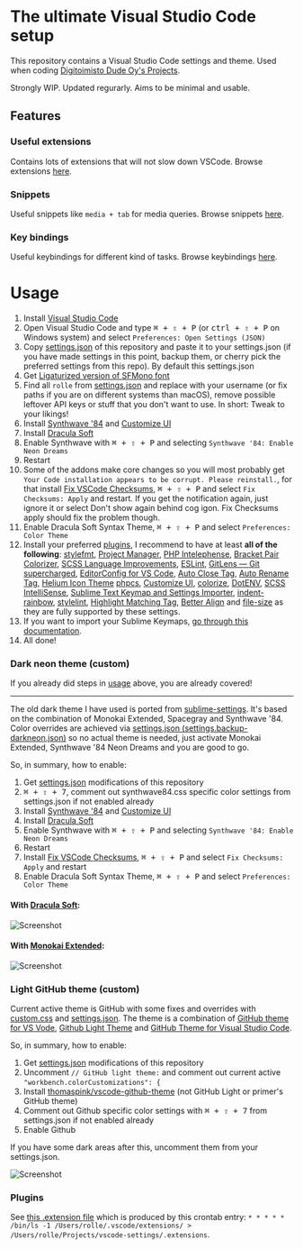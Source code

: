 # The ultimate Visual Studio Code setup

This repository contains a Visual Studio Code settings and theme.
Used when coding [Digitoimisto Dude Oy's Projects](https://github.com/digitoimistodude).

Strongly WIP.
Updated regurarly.
Aims to be minimal and usable.

## Features

### Useful extensions

Contains lots of extensions that will not slow down VSCode. Browse extensions [here](#plugins).

### Snippets

Useful snippets like `media + tab` for media queries. Browse snippets [here](https://github.com/ronilaukkarinen/vscode-settings/tree/master/snippets).

### Key bindings

Useful keybindings for different kind of tasks. Browse keybindings [here](https://github.com/ronilaukkarinen/vscode-settings/blob/master/keybindings.json).

# Usage

1. Install [Visual Studio Code](https://code.visualstudio.com/)
2. Open Visual Studio Code and type <kbd><kbd>⌘</kbd> <span>+</span> <kbd>⇧</kbd> <span>+</span> <kbd>P</kbd></kbd> (or <kbd><kbd>ctrl</kbd> <span>+</span> <kbd>⇧</kbd> <span>+</span> <kbd>P</kbd></kbd> on Windows system) and select `Preferences: Open Settings (JSON)`
3. Copy [settings.json](https://raw.githubusercontent.com/ronilaukkarinen/vscode-settings/master/settings.json) of this repository and paste it to your settings.json (if you have made settings in this point, backup them, or cherry pick the preferred settings from this repo). By default this settings.json
4. Get [Ligaturized version of SFMono font](https://github.com/lemeb/a-better-ligaturizer/blob/master/output-fonts/SFMono.ttf)
5. Find all `rolle` from [settings.json](https://raw.githubusercontent.com/ronilaukkarinen/vscode-settings/master/settings.json) and replace with your username (or fix paths if you are on different systems than macOS), remove possible leftover API keys or stuff that you don't want to use. In short: Tweak to your likings!
6. Install [Synthwave '84](https://marketplace.visualstudio.com/items?itemName=RobbOwen.synthwave-vscode) and [Customize UI](https://marketplace.visualstudio.com/items?itemName=iocave.customize-ui)
7. Install [Dracula Soft](https://marketplace.visualstudio.com/items?itemName=yomed.theme-dracula-soft)
8. Enable Synthwave with <kbd><kbd>⌘</kbd> <span>+</span> <kbd>⇧</kbd> <span>+</span> <kbd>P</kbd></kbd> and selecting `Synthwave '84: Enable Neon Dreams`
9. Restart
10. Some of the addons make core changes so you will most probably get `Your Code installation appears to be corrupt. Please reinstall.`, for that install [Fix VSCode Checksums](https://marketplace.visualstudio.com/items?itemName=lehni.vscode-fix-checksums), <kbd><kbd>⌘</kbd> <span>+</span> <kbd>⇧</kbd> <span>+</span> <kbd>P</kbd></kbd> and select `Fix Checksums: Apply` and restart. If you get the notification again, just ignore it or select Don't show again behind cog igon. Fix Checksums apply should fix the problem though.
11. Enable Dracula Soft Syntax Theme, <kbd><kbd>⌘</kbd> <span>+</span> <kbd>⇧</kbd> <span>+</span> <kbd>P</kbd></kbd> and select `Preferences: Color Theme`
12. Install your preferred [plugins](#plugins), I recommend to have at least **all of the following**: [stylefmt](https://marketplace.visualstudio.com/items?itemName=ronilaukkarinen.vscode-stylefmt), [Project Manager](https://marketplace.visualstudio.com/items?itemName=alefragnani.project-manager), [PHP Intelephense](https://marketplace.visualstudio.com/items?itemName=bmewburn.vscode-intelephense-client), [Bracket Pair Colorizer](https://marketplace.visualstudio.com/items?itemName=coenraads.bracket-pair-colorizer), [SCSS Language Improvements](https://marketplace.visualstudio.com/items?itemName=cssinate.scss-language-improvements), [ESLint](https://marketplace.visualstudio.com/items?itemName=dbaeumer.vscode-eslint), [GitLens — Git supercharged](https://marketplace.visualstudio.com/items?itemName=eamodio.gitlens), [EditorConfig for VS Code](https://marketplace.visualstudio.com/items?itemName=EditorConfig.EditorConfig), [Auto Close Tag](https://marketplace.visualstudio.com/items?itemName=formulahendry.auto-close-tag), [Auto Rename Tag](https://marketplace.visualstudio.com/items?itemName=formulahendry.auto-rename-tag), [Helium Icon Theme](https://marketplace.visualstudio.com/items?itemName=helgardrichard.helium-icon-theme) [phpcs](https://marketplace.visualstudio.com/items?itemName=ikappas.phpcs), [Customize UI](https://marketplace.visualstudio.com/items?itemName=iocave.customize-ui), [colorize](https://marketplace.visualstudio.com/items?itemName=kamikillerto.vscode-colorize), [DotENV](https://marketplace.visualstudio.com/items?itemName=mikestead.dotenv), [SCSS IntelliSense](https://marketplace.visualstudio.com/items?itemName=mrmlnc.vscode-scss), [Sublime Text Keymap and Settings Importer](https://marketplace.visualstudio.com/items?itemName=ms-vscode.sublime-keybindings), [indent-rainbow](https://marketplace.visualstudio.com/items?itemName=oderwat.indent-rainbow), [stylelint](https://marketplace.visualstudio.com/items?itemName=stylelint.vscode-stylelint), [Highlight Matching Tag](https://marketplace.visualstudio.com/items?itemName=vincaslt.highlight-matching-tag), [Better Align](https://marketplace.visualstudio.com/items?itemName=wwm.better-align) and [file-size](https://marketplace.visualstudio.com/items?itemName=zh9528.file-size) as they are fully supported by these settings.
13. If you want to import your Sublime Keymaps, [go through this documentation](https://marketplace.visualstudio.com/items?itemName=ms-vscode.sublime-keybindings).
14. All done!

### Dark neon theme (custom)

If you already did steps in [usage](#usage) above, you are already covered!

--- 

The old dark theme I have used is ported from [sublime-settings](https://github.com/digitoimistodude/sublime-settings). It's based on the combination of Monokai Extended, Spacegray and Synthwave '84. Color overrides are achieved via [settings.json (settings.backup-darkneon.json)](https://github.com/ronilaukkarinen/vscode-settings/blob/master/settings.backup-darkneon.json) so no actual theme is needed, just activate Monokai Extended, Synthwave '84 Neon Dreams and you are good to go.

So, in summary, how to enable:

1. Get [settings.json](https://raw.githubusercontent.com/ronilaukkarinen/vscode-settings/master/settings.json) modifications of this repository
2. <kbd><kbd>⌘</kbd> <span>+</span> <kbd>⇧</kbd> <span>+</span> <kbd>7</kbd></kbd>, comment out synthwave84.css specific color settings from settings.json if not enabled already
3. Install [Synthwave '84](https://marketplace.visualstudio.com/items?itemName=RobbOwen.synthwave-vscode) and [Customize UI](https://marketplace.visualstudio.com/items?itemName=iocave.customize-ui)
4. Install [Dracula Soft](https://marketplace.visualstudio.com/items?itemName=yomed.theme-dracula-soft)
5. Enable Synthwave with <kbd><kbd>⌘</kbd> <span>+</span> <kbd>⇧</kbd> <span>+</span> <kbd>P</kbd></kbd> and selecting `Synthwave '84: Enable Neon Dreams`
6. Restart
7. Install [Fix VSCode Checksums](https://marketplace.visualstudio.com/items?itemName=lehni.vscode-fix-checksums), <kbd><kbd>⌘</kbd> <span>+</span> <kbd>⇧</kbd> <span>+</span> <kbd>P</kbd></kbd> and select `Fix Checksums: Apply` and restart
8. Enable Dracula Soft Syntax Theme, <kbd><kbd>⌘</kbd> <span>+</span> <kbd>⇧</kbd> <span>+</span> <kbd>P</kbd></kbd> and select `Preferences: Color Theme`

#### With [Dracula Soft](https://marketplace.visualstudio.com/items?itemName=yomed.theme-dracula-soft):
![Screenshot](https://i.imgur.com/yim4rNQ.png "Screenshot")

#### With [Monokai Extended](https://marketplace.visualstudio.com/items?itemName=SuperPaintman.monokai-extended):
![Screenshot](https://i.imgur.com/8m8ESKo.png "Screenshot")

### Light GitHub theme (custom)

Current active theme is GitHub with some fixes and overrides with [custom.css](https://github.com/ronilaukkarinen/vscode-settings/blob/master/custom.css) and [settings.json](https://github.com/ronilaukkarinen/vscode-settings/blob/master/settings.json). The theme is a combination of [GitHub theme for VS Vode](https://github.com/primer/github-vscode-theme), [Github Light Theme](https://github.com/chuling/vscode-theme-github-light) and [GitHub Theme for Visual Studio Code](https://github.com/thomaspink/vscode-github-theme).

So, in summary, how to enable:

1. Get [settings.json](https://raw.githubusercontent.com/ronilaukkarinen/vscode-settings/master/settings.json) modifications of this repository
2. Uncomment `// GitHub light theme:` and comment out current active `"workbench.colorCustomizations": {`
3. Install [thomaspink/vscode-github-theme](https://github.com/thomaspink/vscode-github-theme) (not GitHub Light or primer's GitHub theme)
4. Comment out Github specific color settings with <kbd><kbd>⌘</kbd> <span>+</span> <kbd>⇧</kbd> <span>+</span> <kbd>7</kbd></kbd> from settings.json if not enabled already
5. Enable Github

If you have some dark areas after this, uncomment them from your settings.json.

![Screenshot](https://i.imgur.com/X7NYkhm.png "Screenshot")

### Plugins

See [this .extension file](https://github.com/ronilaukkarinen/vscode-settings/blob/master/.extensions) which is produced by this crontab entry: `* * * * * /bin/ls -1 /Users/rolle/.vscode/extensions/ > /Users/rolle/Projects/vscode-settings/.extensions`.

